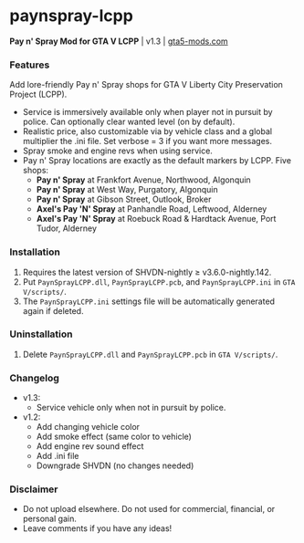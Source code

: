 # paynspray-lcpp
**Pay n' Spray Mod for GTA V LCPP** | v1.3 | [gta5-mods.com](https://www.gta5-mods.com/scripts/pay-n-spray-lcpp)

### Features
Add lore-friendly Pay n' Spray shops for GTA V Liberty City Preservation Project (LCPP).
+ Service is immersively available only when player not in pursuit by police. Can optionally clear wanted level (on by default).
+ Realistic price, also customizable via by vehicle class and a global multiplier the .ini file. Set verbose = 3 if you want more messages.
+ Spray smoke and engine revs when using service.
+ Pay n' Spray locations are exactly as the default markers by LCPP. Five shops:
    + **Pay n' Spray** at Frankfort Avenue, Northwood, Algonquin
    + **Pay n' Spray** at West Way, Purgatory, Algonquin
    + **Pay n' Spray** at Gibson Street, Outlook, Broker
    + **Axel's Pay 'N' Spray** at Panhandle Road, Leftwood, Alderney
    + **Axel's Pay 'N' Spray** at Roebuck Road & Hardtack Avenue, Port Tudor, Alderney

### Installation
1. Requires the latest version of SHVDN-nightly ≥ v3.6.0-nightly.142.
2. Put `PaynSprayLCPP.dll`, `PaynSprayLCPP.pcb`, and `PaynSprayLCPP.ini` in `GTA V/scripts/`.
3. The `PaynSprayLCPP.ini` settings file will be automatically generated again if deleted.

### Uninstallation
1. Delete `PaynSprayLCPP.dll` and `PaynSprayLCPP.pcb` in `GTA V/scripts/`.

### Changelog
+ v1.3:
    + Service vehicle only when not in pursuit by police.
+ v1.2:
    + Add changing vehicle color
    + Add smoke effect (same color to vehicle)
    + Add engine rev sound effect
    + Add .ini file
    + Downgrade SHVDN (no changes needed)

### Disclaimer
+ Do not upload elsewhere. Do not used for commercial, financial, or personal gain.
+ Leave comments if you have any ideas!